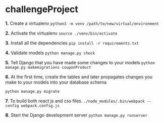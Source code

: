 # challengeProject
**1.** Create a virtualenv `python3 -m venv /path/to/new/virtual/environment`

**2.** Activate the virtualenv `source ./venv/bin/activate`

**3.** Install all the dependencies `pip install -r requirements.txt`

**4.** Validate models `python manage.py check`

**5.** Tell Django that you have made some changes to your models `python manage.py makemigrations couponProduct`

**6.** At the first time, create the tables and later propagates changes you make to your models into your database schema

`python manage.py migrate`

**7.**  To build both react js and css files.
`./node_modules/.bin/webpack --config webpack.config.js`

**8.**  Start the Django development server `python manage.py runserver`
  
